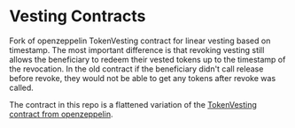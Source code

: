 # Vesting Contracts

Fork of openzeppelin TokenVesting contract for linear vesting based on timestamp. The most important difference is that revoking vesting still allows the beneficiary to redeem their vested tokens up to the timestamp of the revocation. In the old contract if the beneficiary didn't call release before revoke, they would not be able to get any tokens after revoke was called.

The contract in this repo is a flattened variation of the [TokenVesting contract from openzeppelin](https://raw.githubusercontent.com/OpenZeppelin/openzeppelin-contracts/v3.0.2/contracts/drafts/TokenVesting.sol).
